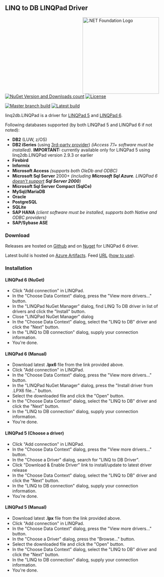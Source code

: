 ## LINQ to DB LINQPad Driver

<a href="https://dotnetfoundation.org/projects/linq2db">
<img align="right" alt=".NET Foundation Logo" src="https://raw.githubusercontent.com/dotnet-foundation/swag/master/logo/dotnetfoundation_v4_horizontal.png" width="250px" ></a>

[![NuGet Version and Downloads count](https://buildstats.info/nuget/linq2db.LINQPad?includePreReleases=true)](https://www.nuget.org/packages/linq2db.LINQPad) [![License](https://img.shields.io/github/license/linq2db/linq2db.LINQPad)](MIT-LICENSE.txt)

[![Master branch build](https://img.shields.io/azure-devops/build/linq2db/linq2db/8/master?label=build%20(master))](https://dev.azure.com/linq2db/linq2db/_build?definitionId=8&_a=summary) [![Latest build](https://img.shields.io/azure-devops/build/linq2db/linq2db/8?label=build%20(latest))](https://dev.azure.com/linq2db/linq2db/_build?definitionId=8&_a=summary)

linq2db.LINQPad is a driver for [LINQPad 5](http://www.linqpad.net) and [LINQPad 6](http://www.linqpad.net).

Following databases supported (by both LINQPad 5 and LINQPad 6 if not noted):

- **DB2** (LUW, z/OS)
- **DB2 iSeries** (using [3rd-party provider](https://github.com/LinqToDB4iSeries/Linq2DB4iSeries)) *(iAccess 7.1+ software must be installed)*. **IMPORTANT:** currently available only for LINQPad 5 using linq2db.LINQPad version 2.9.3 or earlier
- **Firebird**
- **Informix**
- **Microsoft Access** *(supports both OleDb and ODBC)*
- **Microsoft Sql Server** 2000+ *(including **Microsoft Sql Azure**. LINQPad 6 [doesn't support](https://stackoverflow.com/a/45418196) **Sql Server 2000**)*
- **Microsoft Sql Server Compact (SqlCe)**
- **MySql/MariaDB**
- **Oracle**
- **PostgreSQL**
- **SQLite**
- **SAP HANA** *(client software must be installed, supports both Native and ODBC providers)*
- **SAP/Sybase ASE**

### Download

Releases are hosted on [Github](https://github.com/linq2db/linq2db.LINQPad/releases) and on [Nuget](https://www.nuget.org/packages/linq2db.LINQPad) for LINQPad 6 driver.

Latest build is hosted on [Azure Artifacts](https://dev.azure.com/linq2db/linq2db/_packaging?_a=package&feed=linq2db%40Local&package=linq2db.LINQPad&protocolType=NuGet). Feed [URL](https://pkgs.dev.azure.com/linq2db/linq2db/_packaging/linq2db/nuget/v3/index.json) ([how to use](https://docs.microsoft.com/en-us/nuget/consume-packages/install-use-packages-visual-studio#package-sources)).


### Installation

#### LINQPad 6 (NuGet)

- Click "Add connection" in LINQPad.
- In the "Choose Data Context" dialog, press the "View more drivers..." button.
- In the "LINQPad NuGet Manager" dialog, find LINQ To DB driver in list of drivers and click the "Install" button.
- Close "LINQPad NuGet Manager" dialog
- In the "Choose Data Context" dialog, select the "LINQ to DB" driver and click the "Next" button.
- In the "LINQ to DB connection" dialog, supply your connection information.
- You're done.

#### LINQPad 6 (Manual)

- Download latest **.lpx6** file from the link provided above.
- Click "Add connection" in LINQPad.
- In the "Choose Data Context" dialog, press the "View more drivers..." button.
- In the "LINQPad NuGet Manager" dialog, press the "Install driver from .LPX6 file..." button.
- Select the downloaded file and click the "Open" button.
- In the "Choose Data Context" dialog, select the "LINQ to DB" driver and click the "Next" button.
- In the "LINQ to DB connection" dialog, supply your connection information.
- You're done.

#### LINQPad 5 (Choose a driver)

- Click "Add connection" in LINQPad.
- In the "Choose Data Context" dialog, press the "View more drivers..." button.
- In the "Choose a Driver" dialog, search for "LINQ to DB Driver".
- Click "Download & Enable Driver" link to install/update to latest driver release
- In the "Choose Data Context" dialog, select the "LINQ to DB" driver and click the "Next" button.
- In the "LINQ to DB connection" dialog, supply your connection information.
- You're done.

#### LINQPad 5 (Manual)

- Download latest **.lpx** file from the link provided above.
- Click "Add connection" in LINQPad.
- In the "Choose Data Context" dialog, press the "View more drivers..." button.
- In the "Choose a Driver" dialog, press the "Browse..." button.
- Select the downloaded file and click the "Open" button.
- In the "Choose Data Context" dialog, select the "LINQ to DB" driver and click the "Next" button.
- In the "LINQ to DB connection" dialog, supply your connection information.
- You're done.
